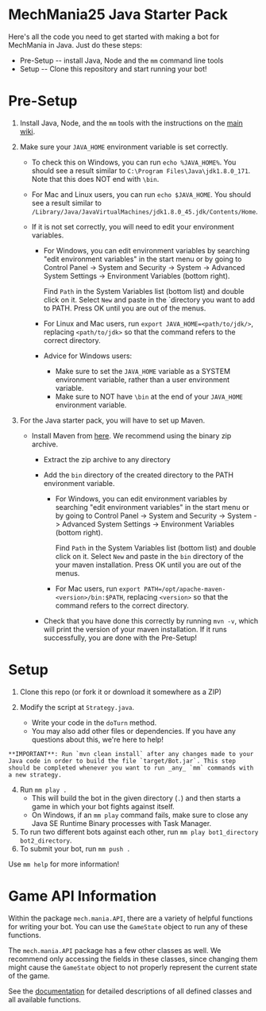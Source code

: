 # MechMania25 Java Starter Pack

Here's all the code you need to get started with making a bot for MechMania in Java. Just do these steps:

* Pre-Setup -- install Java, Node and the `mm` command line tools
* Setup -- Clone this repository and start running your bot!

# Pre-Setup

1. Install Java, Node, and the `mm` tools with the instructions on the [main wiki](https://github.com/HoelzelJon/MechMania-25-Wiki/wiki#pre-setup). 

3. Make sure your `JAVA_HOME` environment variable is set correctly.
    * To check this on Windows, you can run `echo %JAVA_HOME%`. You should see a result similar to `C:\Program Files\Java\jdk1.8.0_171`. Note that this does NOT end with `\bin`.
    * For Mac and Linux users, you can run `echo $JAVA_HOME`. You should see a result similar to `/Library/Java/JavaVirtualMachines/jdk1.8.0_45.jdk/Contents/Home`.

    * If it is not set correctly, you will need to edit your environment variables.
        * For Windows, you can edit environment variables by searching "edit environment variables" in the start menu or by going to Control Panel -> System and Security -> System -> Advanced System Settings ->  Environment Variables (bottom right). 
        
            Find `Path` in the System Variables list (bottom list) and double click on it. Select `New` and paste in the `directory you want to add to PATH. Press OK until you are out of the menus.
            
        * For Linux and Mac users, run `export JAVA_HOME=<path/to/jdk/>`, replacing `<path/to/jdk>` so that the command refers to the correct directory.
                    
        * Advice for Windows users:
            * Make sure to set the `JAVA_HOME` variable as a SYSTEM environment variable, rather than a user environment variable.
            * Make sure to NOT have `\bin` at the end of your `JAVA_HOME` environment variable.

2. For the Java starter pack, you will have to set up Maven.
    * Install Maven from [here](https://maven.apache.org/download.cgi). We recommend using the binary zip archive.
        * Extract the zip archive to any directory
        * Add the `bin` directory of the created directory to the PATH environment variable.
            * For Windows, you can edit environment variables by searching "edit environment variables" in the start menu or by going to Control Panel -> System and Security -> System -> Advanced System Settings ->  Environment Variables (bottom right).
            
                Find `Path` in the System Variables list (bottom list) and double click on it. Select `New` and paste in the `bin` directory of the your maven installation. Press OK until you are out of the menus.
            * For Mac users, run `export PATH=/opt/apache-maven-<version>/bin:$PATH`, replacing `<version>` so that the command refers to the correct directory.
                
        * Check that you have done this correctly by running `mvn -v`, which will print the version of your maven installation. If it runs successfully, you are done with the Pre-Setup!

# Setup

1. Clone this repo (or fork it or download it somewhere as a ZIP)

2. Modify the script at `Strategy.java`.
    * Write your code in the `doTurn` method.
    * You may also add other files or dependencies. If you have any questions about this, we're here to help!

```dif
**IMPORTANT**: Run `mvn clean install` after any changes made to your Java code in order to build the file `target/Bot.jar`. This step should be completed whenever you want to run _any_ `mm` commands with a new strategy.
```
4. Run `mm play .`
    * This will build the bot in the given directory (`.`) and then starts a game in which your bot fights against itself.
    * On Windows, if an `mm play` command fails, make sure to close any Java SE Runtime Binary processes with Task Manager.
5. To run two different bots against each other, run `mm play bot1_directory bot2_directory`.
6. To submit your bot, run `mm push .`

Use `mm help` for more information!

# Game API Information
Within the package `mech.mania.API`, there are a variety of helpful functions for writing your bot. You can use the `GameState` object to run any of these functions.

The `mech.mania.API` package has a few other classes as well.  We recommend only accessing the fields in these classes, since changing them might cause the `GameState` object to not properly represent the current state of the game.

See the [documentation](https://hoelzeljon.github.io/MM25-Java-Starter-Pack/) for detailed descriptions of all defined classes and all available functions.
